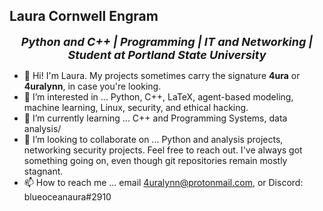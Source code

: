 Laura Cornwell Engram
----------------------
<p style="text-align: center;"><font size="4"><b><i>Python and C++ | Programming | IT and Networking | Student at Portland State University</i></b></font></p>

- 👋 Hi! I'm Laura. My projects sometimes carry the signature **4ura** or **4uralynn**, in case you're looking. 
- 👀 I’m interested in ... Python, C++, LaTeX, agent-based modeling, machine learning, Linux, security, and ethical hacking.
- 🌱 I’m currently learning ... C++ and Programming Systems, data analysis/
- 💞️ I’m looking to collaborate on ... Python and analysis projects, networking security projects. Feel free to reach out. I've always got something going on, even though git repositories remain mostly stagnant.
- 📫 How to reach me ... email 4uralynn@protonmail.com, or Discord: blueoceanaura#2910

<!---
4uralynn/4uralynn is a ✨ special ✨ repository because its `README.md` (this file) appears on your GitHub profile.
You can click the Preview link to take a look at your changes.
--->
